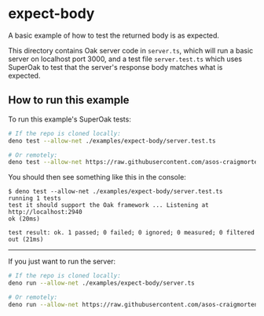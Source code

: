 # expect-body

A basic example of how to test the returned body is as expected.

This directory contains Oak server code in `server.ts`, which will run a basic
server on localhost port 3000, and a test file `server.test.ts` which uses
SuperOak to test that the server's response body matches what is expected.

## How to run this example

To run this example's SuperOak tests:

```bash
# If the repo is cloned locally:
deno test --allow-net ./examples/expect-body/server.test.ts

# Or remotely:
deno test --allow-net https://raw.githubusercontent.com/asos-craigmorten/superoak/main/examples/expect-body/server.test.ts
```

You should then see something like this in the console:

```console
$ deno test --allow-net ./examples/expect-body/server.test.ts
running 1 tests
test it should support the Oak framework ... Listening at http://localhost:2940
ok (20ms)

test result: ok. 1 passed; 0 failed; 0 ignored; 0 measured; 0 filtered out (21ms)
```

---

If you just want to run the server:

```bash
# If the repo is cloned locally:
deno run --allow-net ./examples/expect-body/server.ts

# Or remotely:
deno run --allow-net https://raw.githubusercontent.com/asos-craigmorten/superoak/main/examples/expect-body/server.ts
```

